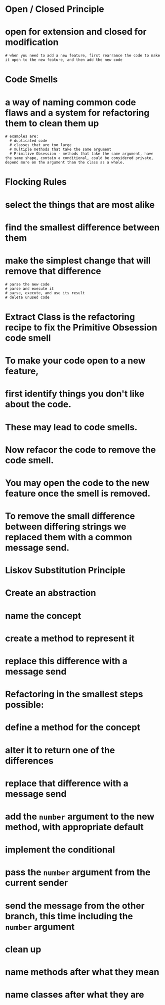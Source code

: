 # Open / Closed Principle
  # open for extension and closed for modification
    # when you need to add a new feature, first rearrance the code to make it open to the new feature, and then add the new code

# Code Smells
  # a way of naming common code flaws and a system for refactoring them to clean them up
    # examples are:
      # duplicated code
      # classes that are too large
      # multiple methods that take the same argument
      # Primitive Obsession - methods that take the same argument, have the same shape, contain a conditional, could be considered private, depend more on the argument than the class as a whole.

# Flocking Rules
  # select the things that are most alike
  # find the smallest difference between them
  # make the simplest change that will remove that difference
    # parse the new code
    # parse and execute it
    # parse, execute, and use its result
    # delete unused code

# Extract Class is the refactoring recipe to fix the Primitive Obsession code smell


# To make your code open to a new feature,
# first identify things you don't like about the code.
# These may lead to code smells.
# Now refacor the code to remove the code smell.
# You may open the code to the new feature once the smell is removed.

# To remove the small difference between differing strings we replaced them with a common message send.

# Liskov Substitution Principle

# Create an abstraction
  # name the concept
  # create a method to represent it
  # replace this difference with a message send

# Refactoring in the smallest steps possible:
  # define a method for the concept
  # alter it to return one of the differences
  # replace that difference with a message send
  # add the `number` argument to the new method, with appropriate default
  # implement the conditional
  # pass the `number` argument from the current sender
  # send the message from the other branch, this time including the `number` argument
  # clean up

# name methods after what they mean
# name classes after what they are
